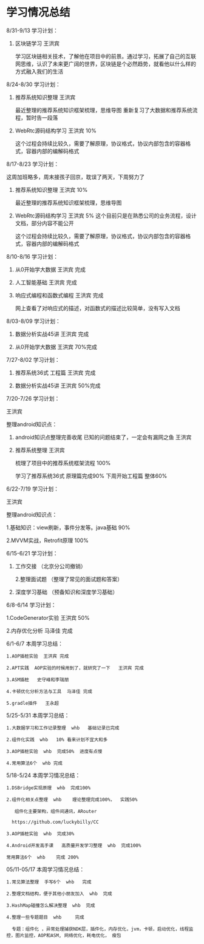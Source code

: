 # 学习情况总结

8/31-9/13  学习计划：

1. 区块链学习   王洪宾  

   学习区块链相关技术，了解他在项目中的前景。通过学习，拓展了自己的互联网思维，认识了未来更广阔的世界，区块链是个必然趋势，就看他以什么样的方式融入我们的生活


8/24-8/30  学习计划：

1. 推荐系统知识整理   王洪宾  

   最近整理的推荐系统知识框架梳理，思维导图  重新复习了大数据和推荐系统流程，暂时告一段落

2. WebRtc源码结构学习  王洪宾         10%

   这个过程会持续比较久，需要了解原理，协议格式，协议内部包含的容器格式，容器内部的编解码格式

8/17-8/23  学习计划：

   这周加班略多，周末接孩子回京，耽误了两天，下周努力了

1. 推荐系统知识整理   王洪宾    10%  

   最近整理的推荐系统知识框架梳理，思维导图

2. WebRtc源码结构学习  王洪宾         5%  这个目前只是在熟悉公司的业务流程，设计文档，部分内容不能公开

   这个过程会持续比较久，需要了解原理，协议格式，协议内部包含的容器格式，容器内部的编解码格式



8/10-8/16  学习计划：

1. 从0开始学大数据   王洪宾   完成

2. 人工智能基础   王洪宾          完成

3. 响应式编程和函数式编程   王洪宾     完成

   网上查看了对响应式的描述，对函数式的描述比较简单，没有写入文档

   

8/03-8/09  学习计划：

1. 数据分析实战45讲    王洪宾   完成

2. 从0开始学大数据      王洪宾   70%完成

   

7/27-8/02  学习计划：

1. 推荐系统36式 工程篇    王洪宾  完成 

2. 数据分析实战45讲   王洪宾  50%完成

   

7/20-7/26 学习计划：

王洪宾

整理android知识点： 

1. android知识点整理完善收尾  已知的问题结束了，一定会有漏网之鱼  王洪宾

2. 推荐系统整理    王洪宾

    梳理了项目中的推荐系统框架流程  100%      

    学习了推荐系统36式 原理篇完成90%  下周开始工程篇   整体60%  



6/22-7/19 学习计划：

王洪宾

整理android知识点： 

1.基础知识：view刷新，事件分发等。java基础   90%

2.MVVM实战，Retrofit原理     100%



6/15-6/21  学习计划：

1. 工作交接 （北京分公司撤销）

   2.整理面试题 （整理了常见的面试题和答案）

3. 深度学习基础 （预备知识和深度学习基础）



6/8-6/14  学习计划：

1.CodeGenerator实验  王洪宾 50%

2.内存优化分析 马泽佳 完成



6/1-6/7  本周学习总结：

```
1.AOP插桩实验  王洪宾 完成

2.APT实践  AOP实验的时候用到了，就研究了一下   王洪宾 完成

3.ASM插桩   史守峰和李瑞朋

4.卡顿优化分析方法与工具  马泽佳 完成

5.gradle插件   王永超
```



5/25-5/31  本周学习总结：

```
1.大数据学习和工作记录整理  whb   基础记录已完成

2.组件化实践  whb   10% 看来计划不宜大和多

3.AOP插桩实验  whb  完成50%  进度有点慢

4.常用算法6个  whb 完成
```

5/18-5/24  本周学习情况总结：

```
1.DSBridge实现原理  whb  完成100%

2.组件化相关点整理  whb    理论整理完成100%，  实践50%

   组件化主要架构，组件间通讯，ARouter

  https://github.com/luckybilly/CC

3.AOP插桩实验  whb  完成30%

4.Android开发高手课   高质量开发学习整理  whb  完成100%

常用算法6个  whb    完成 200% 
```

05/11-05/17   本周学习情况总结：

```
1.常见算法整理  手写6个  whb   完成

2.整理文档结构，便于其他小朋友加入  whb  完成

3.HashMap碰撞怎么解决整理  whb  完成

4.整理一些专题题目  whb     完成

  专题：组件化 ，异常处理捕获NDK层，插件化，内存优化，jvm，卡顿，启动优化，线程监控，图片监控，AOP和ASM, 网络优化，耗电优化， 瘦包
```



